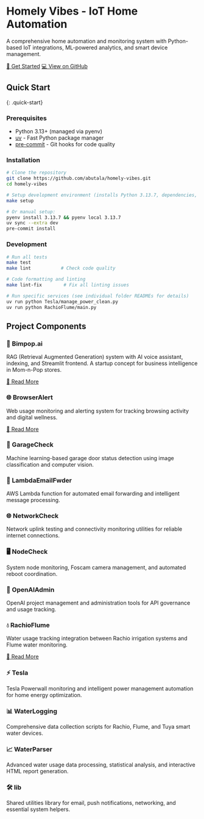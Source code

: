 # Homely Vibes - IoT Home Automation

A comprehensive home automation and monitoring system with Python-based IoT integrations, ML-powered analytics, and smart device management.

<div class="btn-group">
  <a href="#quick-start" class="btn-custom" title="Jump to installation and setup instructions">🚀 Get Started</a>
  <a href="https://github.com/abutala/homely-vibes" class="btn-custom btn-secondary" title="View source code and contribute on GitHub">💻 View on GitHub</a>
</div>

## Quick Start
{: .quick-start}

### Prerequisites
- Python 3.13+ (managed via pyenv)
- [uv](https://docs.astral.sh/uv/) - Fast Python package manager
- [pre-commit](https://pre-commit.com/) - Git hooks for code quality

### Installation

```bash
# Clone the repository
git clone https://github.com/abutala/homely-vibes.git
cd homely-vibes

# Setup development environment (installs Python 3.13.7, dependencies, and git hooks)
make setup

# Or manual setup:
pyenv install 3.13.7 && pyenv local 3.13.7
uv sync --extra dev
pre-commit install
```

### Development

```bash
# Run all tests
make test
make lint           # Check code quality

# Code formatting and linting
make lint-fix        # Fix all linting issues

# Run specific services (see individual folder READMEs for details)
uv run python Tesla/manage_power_clean.py
uv run python RachioFlume/main.py
```

## Project Components

<div class="project-grid">
  <div class="project-card">
    <h3>🤖 Bimpop.ai</h3>
    <p>RAG (Retrieval Augmented Generation) system with AI voice assistant, indexing, and Streamlit frontend. A startup concept for business intelligence in Mom-n-Pop stores.</p>
    <a href="https://github.com/abutala/homely-vibes/blob/main/Bimpop.ai/README.md" title="View detailed documentation">📖 Read More</a>
  </div>
  
  <div class="project-card">
    <h3>🌐 BrowserAlert</h3>
    <p>Web usage monitoring and alerting system for tracking browsing activity and digital wellness.</p>
    <a href="https://github.com/abutala/homely-vibes/blob/main/BrowserAlert/README.md" title="View setup and configuration guide">📖 Read More</a>
  </div>
  
  <div class="project-card">
    <h3>🚗 GarageCheck</h3>
    <p>Machine learning-based garage door status detection using image classification and computer vision.</p>
  </div>
  
  <div class="project-card">
    <h3>📧 LambdaEmailFwder</h3>
    <p>AWS Lambda function for automated email forwarding and intelligent message processing.</p>
  </div>
  
  <div class="project-card">
    <h3>🌐 NetworkCheck</h3>
    <p>Network uplink testing and connectivity monitoring utilities for reliable internet connections.</p>
  </div>
  
  <div class="project-card">
    <h3>🖥️ NodeCheck</h3>
    <p>System node monitoring, Foscam camera management, and automated reboot coordination.</p>
  </div>
  
  <div class="project-card">
    <h3>🔧 OpenAIAdmin</h3>
    <p>OpenAI project management and administration tools for API governance and usage tracking.</p>
  </div>
  
  <div class="project-card">
    <h3>💧 RachioFlume</h3>
    <p>Water usage tracking integration between Rachio irrigation systems and Flume water monitoring.</p>
    <a href="https://github.com/abutala/homely-vibes/blob/main/RachioFlume/README.md" title="View integration guide and API documentation">📖 Read More</a>
  </div>
  
  <div class="project-card">
    <h3>⚡ Tesla</h3>
    <p>Tesla Powerwall monitoring and intelligent power management automation for home energy optimization.</p>
  </div>
  
  <div class="project-card">
    <h3>📊 WaterLogging</h3>
    <p>Comprehensive data collection scripts for Rachio, Flume, and Tuya smart water devices.</p>
  </div>
  
  <div class="project-card">
    <h3>📈 WaterParser</h3>
    <p>Advanced water usage data processing, statistical analysis, and interactive HTML report generation.</p>
  </div>
  
  <div class="project-card">
    <h3>🛠️ lib</h3>
    <p>Shared utilities library for email, push notifications, networking, and essential system helpers.</p>
  </div>
</div>
